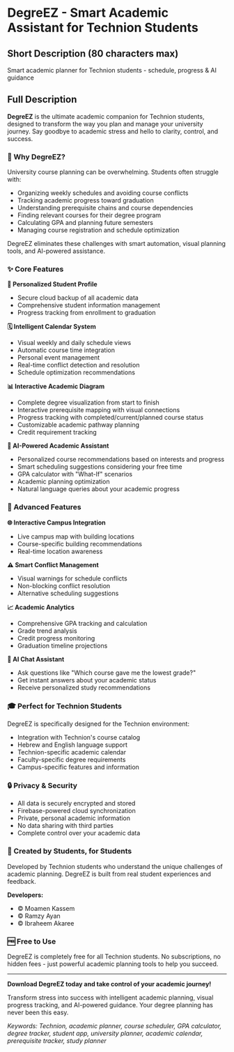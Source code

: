# DegreEZ - Smart Academic Assistant for Technion Students

## Short Description (80 characters max)
Smart academic planner for Technion students - schedule, progress & AI guidance

## Full Description

**DegreEZ** is the ultimate academic companion for Technion students, designed to transform the way you plan and manage your university journey. Say goodbye to academic stress and hello to clarity, control, and success.

### 🎯 Why DegreEZ?

University course planning can be overwhelming. Students often struggle with:
- Organizing weekly schedules and avoiding course conflicts
- Tracking academic progress toward graduation
- Understanding prerequisite chains and course dependencies
- Finding relevant courses for their degree program
- Calculating GPA and planning future semesters
- Managing course registration and schedule optimization

DegreEZ eliminates these challenges with smart automation, visual planning tools, and AI-powered assistance.

### ✨ Core Features

**📱 Personalized Student Profile**
- Secure cloud backup of all academic data
- Comprehensive student information management
- Progress tracking from enrollment to graduation

**🗓️ Intelligent Calendar System**
- Visual weekly and daily schedule views
- Automatic course time integration
- Personal event management
- Real-time conflict detection and resolution
- Schedule optimization recommendations

**📊 Interactive Academic Diagram**
- Complete degree visualization from start to finish
- Interactive prerequisite mapping with visual connections
- Progress tracking with completed/current/planned course status
- Customizable academic pathway planning
- Credit requirement tracking

**🧠 AI-Powered Academic Assistant**
- Personalized course recommendations based on interests and progress
- Smart scheduling suggestions considering your free time
- GPA calculator with "What-If" scenarios
- Academic planning optimization
- Natural language queries about your academic progress

### 🚀 Advanced Features

**🌐 Interactive Campus Integration**
- Live campus map with building locations
- Course-specific building recommendations
- Real-time location awareness

**⚠️ Smart Conflict Management**
- Visual warnings for schedule conflicts
- Non-blocking conflict resolution
- Alternative scheduling suggestions

**📈 Academic Analytics**
- Comprehensive GPA tracking and calculation
- Grade trend analysis
- Credit progress monitoring
- Graduation timeline projections

**💬 AI Chat Assistant**
- Ask questions like "Which course gave me the lowest grade?"
- Get instant answers about your academic status
- Receive personalized study recommendations

### 🎓 Perfect for Technion Students

DegreEZ is specifically designed for the Technion environment:
- Integration with Technion's course catalog
- Hebrew and English language support
- Technion-specific academic calendar
- Faculty-specific degree requirements
- Campus-specific features and information

### 🔒 Privacy & Security

- All data is securely encrypted and stored
- Firebase-powered cloud synchronization
- Private, personal academic information
- No data sharing with third parties
- Complete control over your academic data

### 👥 Created by Students, for Students

Developed by Technion students who understand the unique challenges of academic planning. DegreEZ is built from real student experiences and feedback.

**Developers:**
- © Moamen Kassem
- © Ramzy Ayan  
- © Ibraheem Akaree

### 🆓 Free to Use

DegreEZ is completely free for all Technion students. No subscriptions, no hidden fees - just powerful academic planning tools to help you succeed.

---

**Download DegreEZ today and take control of your academic journey!**

Transform stress into success with intelligent academic planning, visual progress tracking, and AI-powered guidance. Your degree planning has never been this easy.

*Keywords: Technion, academic planner, course scheduler, GPA calculator, degree tracker, student app, university planner, academic calendar, prerequisite tracker, study planner*
